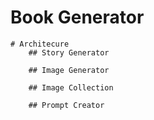# Book Generator

    # Architecure
        ## Story Generator

        ## Image Generator

        ## Image Collection

        ## Prompt Creator

